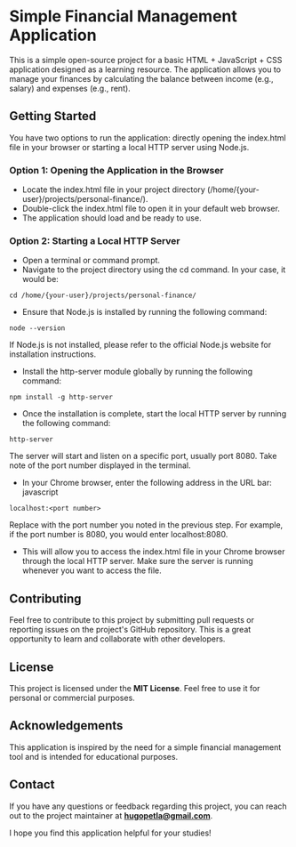 # Simple Financial Management Application

This is a simple open-source project for a basic HTML + JavaScript + CSS application designed as a learning resource. The application allows you to manage your finances by calculating the balance between income (e.g., salary) and expenses (e.g., rent).

## Getting Started

You have two options to run the application: directly opening the index.html file in your browser or starting a local HTTP server using Node.js.

### Option 1: Opening the Application in the Browser

- Locate the index.html file in your project directory (/home/{your-user}/projects/personal-finance/).
- Double-click the index.html file to open it in your default web browser.
- The application should load and be ready to use.

### Option 2: Starting a Local HTTP Server

- Open a terminal or command prompt.
- Navigate to the project directory using the cd command. In your case, it would be:

```
cd /home/{your-user}/projects/personal-finance/
```

- Ensure that Node.js is installed by running the following command:

```
node --version
```

If Node.js is not installed, please refer to the official Node.js website for installation instructions.

- Install the http-server module globally by running the following command:

```
npm install -g http-server
```

- Once the installation is complete, start the local HTTP server by running the following command:

```
http-server
```

The server will start and listen on a specific port, usually port 8080. Take note of the port number displayed in the terminal.

- In your Chrome browser, enter the following address in the URL bar:
  javascript

```
localhost:<port number>
```

Replace <port number> with the port number you noted in the previous step. For example, if the port number is 8080, you would enter localhost:8080.

- This will allow you to access the index.html file in your Chrome browser through the local HTTP server. Make sure the server is running whenever you want to access the file.

## Contributing

Feel free to contribute to this project by submitting pull requests or reporting issues on the project's GitHub repository. This is a great opportunity to learn and collaborate with other developers.

## License

This project is licensed under the **MIT License**. Feel free to use it for personal or commercial purposes.

## Acknowledgements

This application is inspired by the need for a simple financial management tool and is intended for educational purposes.

## Contact

If you have any questions or feedback regarding this project, you can reach out to the project maintainer at **hugopetla@gmail.com**.

I hope you find this application helpful for your studies!
